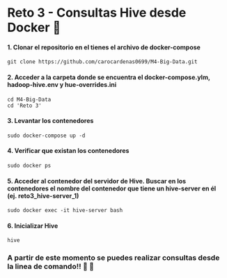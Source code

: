 # Reto 3 - Consultas Hive desde Docker :bee:

#### 1. Clonar el repositorio en el tienes el archivo de docker-compose

```
git clone https://github.com/carocardenas0699/M4-Big-Data.git
```

#### 2. Acceder a la carpeta donde se encuentra el docker-compose.ylm, hadoop-hive.env y hue-overrides.ini

```
cd M4-Big-Data
cd 'Reto 3'
```

#### 3. Levantar los contenedores

```
sudo docker-compose up -d
```

#### 4. Verificar que existan los contenedores

```
sudo docker ps
```

#### 5. Acceder al contenedor del servidor de Hive. Buscar en los contenedores el nombre del contenedor que tiene un hive-server en él (ej. reto3_hive-server_1)
```
sudo docker exec -it hive-server bash
```
#### 6. Inicializar Hive

```
hive
```
### A partir de este momento se puedes realizar consultas desde la linea de comando!! :star_struck: :star_struck:
